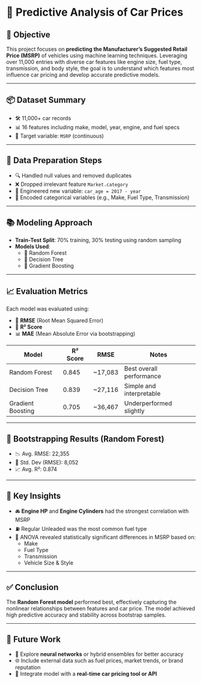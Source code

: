 # 🚗 Predictive Analysis of Car Prices

## 🔎 Objective

This project focuses on **predicting the Manufacturer’s Suggested Retail Price (MSRP)** of vehicles using machine learning techniques. Leveraging over 11,000 entries with diverse car features like engine size, fuel type, transmission, and body style, the goal is to understand which features most influence car pricing and develop accurate predictive models.

---

## 📦 Dataset Summary

- 🛠️ 11,000+ car records  
- 📊 16 features including make, model, year, engine, and fuel specs  
- 🎯 Target variable: `MSRP` (continuous)

---

## 🧼 Data Preparation Steps

- 🔍 Handled null values and removed duplicates  
- ❌ Dropped irrelevant feature `Market.category`  
- 🧠 Engineered new variable: `car_age = 2017 - year`  
- 🔄 Encoded categorical variables (e.g., Make, Fuel Type, Transmission)

---

## 📚 Modeling Approach

- **Train-Test Split**: 70% training, 30% testing using random sampling  
- **Models Used**:  
  - 🌲 Random Forest  
  - 🌿 Decision Tree  
  - 🚀 Gradient Boosting

---

## 📈 Evaluation Metrics

Each model was evaluated using:

- 🧮 **RMSE** (Root Mean Squared Error)  
- 📐 **R² Score**  
- 📊 **MAE** (Mean Absolute Error via bootstrapping)

| Model              | R² Score | RMSE     | Notes                            |
|-------------------|----------|----------|----------------------------------|
| Random Forest      | 0.845    | ~17,083  | Best overall performance         |
| Decision Tree      | 0.839    | ~27,116  | Simple and interpretable         |
| Gradient Boosting  | 0.705    | ~36,467  | Underperformed slightly          |

---

## 🔁 Bootstrapping Results (Random Forest)

- 📉 Avg. RMSE: 22,355  
- 🔁 Std. Dev (RMSE): 8,052  
- 📈 Avg. R²: 0.874

---

## 🧠 Key Insights

- 🚘 **Engine HP** and **Engine Cylinders** had the strongest correlation with MSRP  
- ⛽ Regular Unleaded was the most common fuel type  
- 🧪 ANOVA revealed statistically significant differences in MSRP based on:  
  - Make  
  - Fuel Type  
  - Transmission  
  - Vehicle Size & Style

---

## ✅ Conclusion

The **Random Forest model** performed best, effectively capturing the nonlinear relationships between features and car price. The model achieved high predictive accuracy and stability across bootstrap samples.

---

## 🔭 Future Work

- 🧠 Explore **neural networks** or hybrid ensembles for better accuracy  
- 🌐 Include external data such as fuel prices, market trends, or brand reputation  
- 🧩 Integrate model with a **real-time car pricing tool or API**

